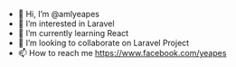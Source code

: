 - 👋 Hi, I’m @amlyeapes
- 👀 I’m interested in Laravel
- 🌱 I’m currently learning React
- 💞️ I’m looking to collaborate on Laravel Project
- 📫 How to reach me https://www.facebook.com/yeapes

<!---
amlyeapes/amlyeapes is a ✨ special ✨ repository because its `README.md` (this file) appears on your GitHub profile.
You can click the Preview link to take a look at your changes.
--->

